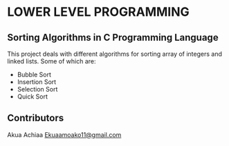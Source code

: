# LOWER LEVEL PROGRAMMING

## Sorting Algorithms in C Programming Language

This project deals with different algorithms for sorting array of integers and linked lists. Some of which are:
- Bubble Sort
- Insertion Sort
- Selection Sort
- Quick Sort

## Contributors
Akua Achiaa <Ekuaamoako11@gmail.com>
